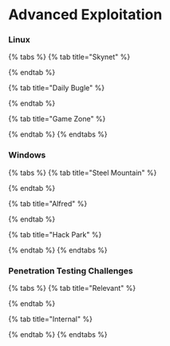 # Advanced Exploitation

### Linux

{% tabs %}
{% tab title="Skynet" %}

{% endtab %}

{% tab title="Daily Bugle" %}

{% endtab %}

{% tab title="Game Zone" %}

{% endtab %}
{% endtabs %}

### Windows

{% tabs %}
{% tab title="Steel Mountain" %}

{% endtab %}

{% tab title="Alfred" %}

{% endtab %}

{% tab title="Hack Park" %}

{% endtab %}
{% endtabs %}

### Penetration Testing Challenges

{% tabs %}
{% tab title="Relevant" %}

{% endtab %}

{% tab title="Internal" %}

{% endtab %}
{% endtabs %}

